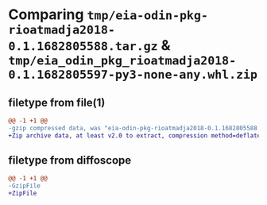 # Comparing `tmp/eia-odin-pkg-rioatmadja2018-0.1.1682805588.tar.gz` & `tmp/eia_odin_pkg_rioatmadja2018-0.1.1682805597-py3-none-any.whl.zip`

## filetype from file(1)

```diff
@@ -1 +1 @@
-gzip compressed data, was "eia-odin-pkg-rioatmadja2018-0.1.1682805588.tar", last modified: Sat Apr 29 21:59:49 2023, max compression
+Zip archive data, at least v2.0 to extract, compression method=deflate
```

## filetype from diffoscope

```diff
@@ -1 +1 @@
-GzipFile
+ZipFile
```

